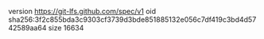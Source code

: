 version https://git-lfs.github.com/spec/v1
oid sha256:3f2c855bda3c9303cf3739d3bde851885132e056c7df419c3bd4d5742589aa64
size 16634
